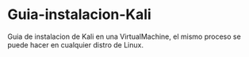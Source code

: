 # Guia-instalacion-Kali
 Guia de instalacion de Kali en una VirtualMachine, el mismo proceso se puede hacer en cualquier distro de Linux.
